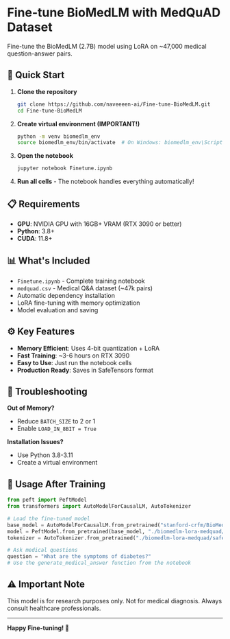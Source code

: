 # Fine-tune BioMedLM with MedQuAD Dataset

Fine-tune the BioMedLM (2.7B) model using LoRA on ~47,000 medical question-answer pairs.

## 🚀 Quick Start

1. **Clone the repository**
   ```bash
   git clone https://github.com/naveeeen-ai/Fine-tune-BioMedLM.git
   cd Fine-tune-BioMedLM
   ```

2. **Create virtual environment (IMPORTANT!)**
   ```bash
   python -m venv biomedlm_env
   source biomedlm_env/bin/activate  # On Windows: biomedlm_env\Scripts\activate
   ```

3. **Open the notebook**
   ```bash
   jupyter notebook Finetune.ipynb
   ```

4. **Run all cells** - The notebook handles everything automatically!

## 📋 Requirements

- **GPU**: NVIDIA GPU with 16GB+ VRAM (RTX 3090 or better)
- **Python**: 3.8+
- **CUDA**: 11.8+

## 📊 What's Included

- `Finetune.ipynb` - Complete training notebook
- `medquad.csv` - Medical Q&A dataset (~47k pairs)
- Automatic dependency installation
- LoRA fine-tuning with memory optimization
- Model evaluation and saving

## ⚙️ Key Features

- **Memory Efficient**: Uses 4-bit quantization + LoRA
- **Fast Training**: ~3-6 hours on RTX 3090
- **Easy to Use**: Just run the notebook cells
- **Production Ready**: Saves in SafeTensors format

## 🔧 Troubleshooting

**Out of Memory?**
- Reduce `BATCH_SIZE` to 2 or 1
- Enable `LOAD_IN_8BIT = True`

**Installation Issues?**
- Use Python 3.8-3.11
- Create a virtual environment

## 📝 Usage After Training

```python
from peft import PeftModel
from transformers import AutoModelForCausalLM, AutoTokenizer

# Load the fine-tuned model
base_model = AutoModelForCausalLM.from_pretrained("stanford-crfm/BioMedLM")
model = PeftModel.from_pretrained(base_model, "./biomedlm-lora-medquad/safetensors")
tokenizer = AutoTokenizer.from_pretrained("./biomedlm-lora-medquad/safetensors")

# Ask medical questions
question = "What are the symptoms of diabetes?"
# Use the generate_medical_answer function from the notebook
```

## ⚠️ Important Note

This model is for research purposes only. Not for medical diagnosis. Always consult healthcare professionals.

---

**Happy Fine-tuning! 🚀** 